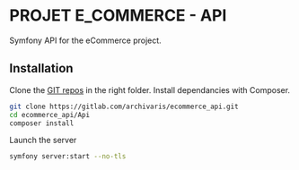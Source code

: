 # PROJET E_COMMERCE - API

Symfony API for the eCommerce project.

## Installation

Clone the [GIT repos](https://gitlab.com/archivaris/ecommerce_api.git) in the right folder.
Install dependancies with Composer.

```bash
git clone https://gitlab.com/archivaris/ecommerce_api.git
cd ecommerce_api/Api
composer install
```

Launch the server

```bash
symfony server:start --no-tls
```